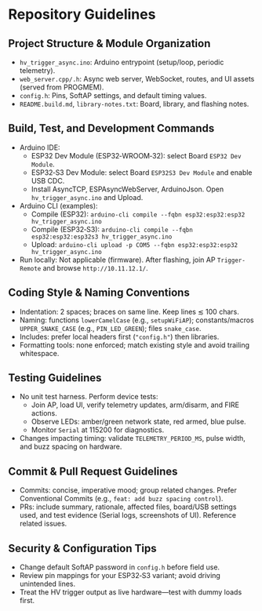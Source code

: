 # Repository Guidelines

## Project Structure & Module Organization
- `hv_trigger_async.ino`: Arduino entrypoint (setup/loop, periodic telemetry).
- `web_server.cpp/.h`: Async web server, WebSocket, routes, and UI assets (served from PROGMEM).
- `config.h`: Pins, SoftAP settings, and default timing values.
- `README.build.md`, `library-notes.txt`: Board, library, and flashing notes.

## Build, Test, and Development Commands
- Arduino IDE:
  - ESP32 Dev Module (ESP32‑WROOM‑32): select Board `ESP32 Dev Module`.
  - ESP32‑S3 Dev Module: select Board `ESP32S3 Dev Module` and enable USB CDC.
  - Install AsyncTCP, ESPAsyncWebServer, ArduinoJson. Open `hv_trigger_async.ino` and Upload.
- Arduino CLI (examples):
  - Compile (ESP32): `arduino-cli compile --fqbn esp32:esp32:esp32 hv_trigger_async.ino`
  - Compile (ESP32‑S3): `arduino-cli compile --fqbn esp32:esp32:esp32s3 hv_trigger_async.ino`
  - Upload: `arduino-cli upload -p COM5 --fqbn esp32:esp32:esp32 hv_trigger_async.ino`
- Run locally: Not applicable (firmware). After flashing, join AP `Trigger-Remote` and browse `http://10.11.12.1/`.

## Coding Style & Naming Conventions
- Indentation: 2 spaces; braces on same line. Keep lines ≲ 100 chars.
- Naming: functions `lowerCamelCase` (e.g., `setupWiFiAP`); constants/macros `UPPER_SNAKE_CASE` (e.g., `PIN_LED_GREEN`); files `snake_case`.
- Includes: prefer local headers first (`"config.h"`) then libraries.
- Formatting tools: none enforced; match existing style and avoid trailing whitespace.

## Testing Guidelines
- No unit test harness. Perform device tests:
  - Join AP, load UI, verify telemetry updates, arm/disarm, and FIRE actions.
  - Observe LEDs: amber/green network state, red armed, blue pulse.
  - Monitor `Serial` at 115200 for diagnostics.
- Changes impacting timing: validate `TELEMETRY_PERIOD_MS`, pulse width, and buzz spacing on hardware.

## Commit & Pull Request Guidelines
- Commits: concise, imperative mood; group related changes. Prefer Conventional Commits (e.g., `feat: add buzz spacing control`).
- PRs: include summary, rationale, affected files, board/USB settings used, and test evidence (Serial logs, screenshots of UI). Reference related issues.

## Security & Configuration Tips
- Change default SoftAP password in `config.h` before field use.
- Review pin mappings for your ESP32‑S3 variant; avoid driving unintended lines.
- Treat the HV trigger output as live hardware—test with dummy loads first.
